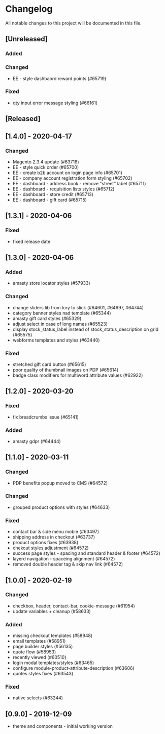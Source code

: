 # Changelog
All notable changes to this project will be documented in this file.

## [Unreleased]
### Added
### Changed
- EE - style dashbaord reward points (#65719)
### Fixed
- qty input error message styling (#66161)


## [Released]

## [1.4.0] - 2020-04-17
### Changed
- Magento 2.3.4 update (#63718)
- EE - style quick order (#65700)
- EE - create b2b account on login page info (#65701)
- EE - company account registration form styling (#65702)
- EE - dashboard - address book - remove "street" label (#65711)
- EE - dashboard - requisition lists styles (#65712)
- EE - dashboard - store credit (#65713)
- EE - dashboard - gift card (#65715)

## [1.3.1] - 2020-04-06
### Fixed
- fixed release date

## [1.3.0] - 2020-04-06
### Added
- amasty store locator styles (#57933)
### Changed
- change sliders lib from lory to slick (#64601, #64697, #64744)
- category banner styles nad template (#65344)
- amasty gift card styles (#65329)
- adjust select in case of long names (#65523)
- display stock_status_label instead of stock_status_description on grid (#65575)
- webforms templates and styles (#63440)
### Fixed
- stretched gift card button (#65615)
- poor quality of thumbnail images on PDP (#65614)
- badge class modifiers for multiword attribute values (#62922)

## [1.2.0] - 2020-03-20
### Fixed
- fix breadcrumbs issue (#65141)
### Added
- amasty gdpr (#64444)

## [1.1.0] - 2020-03-11
### Changed
- PDP benefits popup moved to CMS (#64572)
### Changed
- grouped product options with styles (#64633)

### Fixed
- contact bar & side menu mobie (#63497)
- shipping address in checkout (#63737)
- product options fixes (#63938)
- chekout styles adjustment (#64572)
- success page styles - spacing and standard header & footer (#64572)
- layerd navigation - spaceing alignment (#64572)
- removed double header tag & skip nav link (#64572)


## [1.0.0] - 2020-02-19
### Changed
- checkbox, header, contact-bar, cookie-message (#61954)
- update variables + cleanup (#58633)

### Added
- missing checkout templates (#58948)
- email templates (#58951)
- page builder styles (#56135)
- quote flow (#58953)
- recently viewed (#60510)
- login modal templates/styles (#63465)
- configure module-product-attribute-description (#63606)
- quotes styles fixes (#63543)

### Fixed
- native selects (#63244)

## [0.9.0] - 2019-12-09
- theme and components - initial working version
